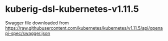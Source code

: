 # kuberig-dsl-kubernetes-v1.11.5

Swagger file downloaded from https://raw.githubusercontent.com/kubernetes/kubernetes/v1.11.5/api/openapi-spec/swagger.json
